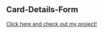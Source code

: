  ## Card-Details-Form
 <p>
    <a href="https://mateus-s-quintanilha.github.io/ip-address-tracker/index.html" target="_blank">Click here and check out my project!
   </a>
 </p>